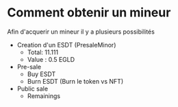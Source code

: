 # Comment obtenir un mineur

Afin d'acquerir un mineur il y a plusieurs possibilités

* Creation d'un ESDT (PresaleMinor)&#x20;
  * Total: 11.111&#x20;
  * Value : 0.5 EGLD
* Pre-sale
  * Buy ESDT&#x20;
  * Burn ESDT (Burn le token vs NFT)
* Public sale
  * Remainings&#x20;

